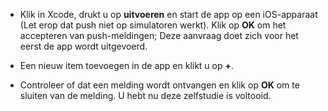 
* Klik in Xcode, drukt u op **uitvoeren** en start de app op een iOS-apparaat (Let erop dat push niet op simulatoren werkt). Klik op **OK** om het accepteren van push-meldingen; Deze aanvraag doet zich voor het eerst de app wordt uitgevoerd.

* Een nieuw item toevoegen in de app en klikt u op **+**.

* Controleer of dat een melding wordt ontvangen en klik op **OK** om te sluiten van de melding. U hebt nu deze zelfstudie is voltooid.
